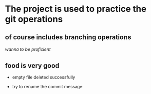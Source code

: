 # **The project is used to practice the git operations**

## of course includes branching operations

###### wanna to be proficient

## food is very good

* empty file deleted successfully

* try to rename the commit message
